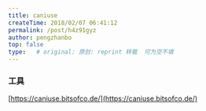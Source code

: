```yaml
---
title: caniuse
createTime: 2018/02/07 06:41:12
permalink: /post/h4z91gyz
author: pengzhanbo
top: false
type:   # original: 原创: reprint 转载  可为空不填
---
```


### 工具
[https://caniuse.bitsofco.de/](https://caniuse.bitsofco.de/)